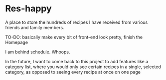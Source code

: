 # Res-happy

A place to store the hundreds of recipes I have received from various friends and family members.

TO-DO: basically make every bit of front-end look pretty, finish the Homepage

I am behind schedule. Whoops.

In the future, I want to come back to this project to add features like a category list, where you would only see certain recipes in a single, selected category, as opposed to seeing every recipe at once on one page